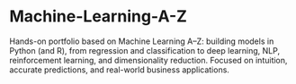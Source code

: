 # Machine-Learning-A-Z
Hands-on portfolio based on Machine Learning A–Z: building models in Python (and R), from regression and classification to deep learning, NLP, reinforcement learning, and dimensionality reduction. Focused on intuition, accurate predictions, and real-world business applications.
